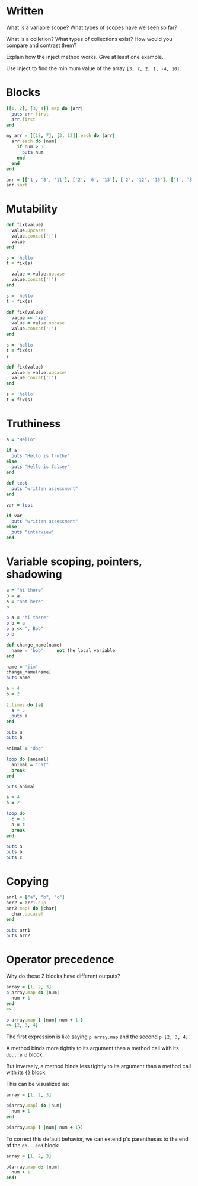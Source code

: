 # Written

What is a variable scope? What types of scopes have we seen so far?

What is a colletion? What types of collections exist? How would you compare and contrast them?

Explain how the inject method works. Give at least one example.

Use inject to find the minimum value of the array `[3, 7, 2, 1, -4, 10]`.

# Blocks
```ruby
[[1, 2], [3, 4]].map do |arr|
  puts arr.first
  arr.first
end
```

```ruby
my_arr = [[18, 7], [3, 12]].each do |arr|
  arr.each do |num|
    if num > 5
      puts num
    end
  end
end
```

```ruby
arr = [['1', '8', '11'], ['2', '6', '13'], ['2', '12', '15'], ['1', '8', '9']]
arr.sort
```

# Mutability
```ruby
def fix(value)
  value.upcase!
  value.concat('!')
  value
end

s = 'hello'
t = fix(s)
```

```ruby
  value = value.upcase
  value.concat('!')
end

s = 'hello'
t = fix(s)
```

```ruby
def fix(value)
  value << 'xyz'
  value = value.upcase
  value.concat('!')
end

s = 'hello'
t = fix(s)
s
```

```ruby
def fix(value)
  value = value.upcase!
  value.concat('!')
end

s = 'hello'
t = fix(s)
```

# Truthiness

```ruby
a = "Hello"

if a
  puts "Hello is truthy"
else
  puts "Hello is falsey"
end
```

```ruby
def test
  puts "written assessment"
end

var = test

if var
  puts "written assessment"
else
  puts "interview"
end
```

# Variable scoping, pointers, shadowing

```ruby
a = "hi there"
b = a
a = "not here"
b
```

```ruby
p a = "hi there"
p b = a
p a << ", Bob"
p b
```

```ruby
def change_name(name)
  name = 'bob'     not the local variable
end

name = 'jim'
change_name(name)
puts name
```

```ruby
a = 4
b = 2

2.times do |a|
  a = 5
  puts a
end

puts a
puts b
```

```ruby
animal = "dog"

loop do |animal|
  animal = "cat"
  break
end

puts animal
```

```ruby
a = 4
b = 2

loop do
  c = 3
  a = c
  break
end

puts a
puts b
puts c
```

# Copying

```ruby
arr1 = ["a", "b", "c"]
arr2 = arr1.dup
arr2.map! do |char|
  char.upcase!
end

puts arr1
puts arr2
```

# Operator precedence

Why do these 2 blocks have different outputs?

```ruby
array = [1, 2, 3]
p array.map do |num|
  num + 1
end
=>

p array.map { |num| num + 1 }
=> [2, 3, 4]
```

The first expression is like saying `p array.map` and the second `p [2, 3, 4]`.

A method binds more tightly to its argument than a method call with its `do...end` block.

But inversely, a method binds less tightly to its argument than a method call with its `{}` block.

This can be visualized as:

```ruby
array = [1, 2, 3]

p(array.map) do |num|
  num + 1
end

p(array.map { |num| num + 1})
```

To correct this default behavior, we can extend p's parentheses to the end of the `do...end` block:
```ruby
array = [1, 2, 3]

p(array.map do |num|
  num + 1
end)
```